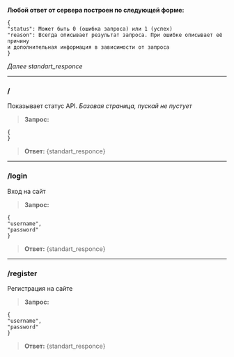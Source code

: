 **Любой ответ от сервера построен по следующей форме:**

	{
	"status": Может быть 0 (ошибка запроса) или 1 (успех)
	"reason": Всегда описывает результат запроса. При ошибке описывает её причину
	и дополнительная информация в зависимости от запроса
	}

*Далее standart_responce*

---

### /

Показывает статус API. *Базовая страница, пускай не пустует*

>**Запрос:**
>
	{
	}
>
>**Ответ:** {standart_responce}

---

### /login

Вход на сайт

>**Запрос:**
>
	{
	"username",
	"password"
	}
>
>**Ответ:** {standart_responce}

---

### /register

Регистрация на сайте

>**Запрос:**
>
	{
	"username",
	"password"
	}
>
>**Ответ:** {standart_responce}
